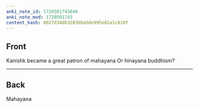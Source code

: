 ```yaml
---
anki_note_id: 1720501743848
anki_note_mod: 1720501743
content_hash: 0027d34d632836bddde995e62a1c810f
---
```


## Front

Kanishk became a great patron of mahayana Or hinayana buddhism?

<hr/>

## Back

Mahayana